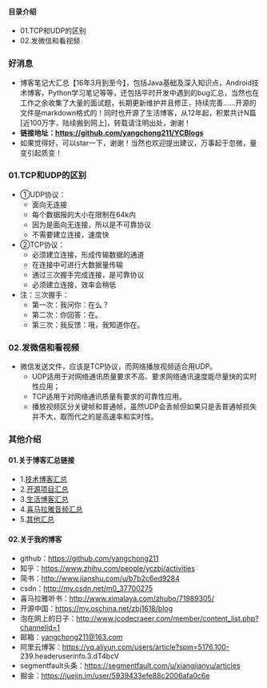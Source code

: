 #### 目录介绍
- 01.TCP和UDP的区别
- 02.发微信和看视频



### 好消息
- 博客笔记大汇总【16年3月到至今】，包括Java基础及深入知识点，Android技术博客，Python学习笔记等等，还包括平时开发中遇到的bug汇总，当然也在工作之余收集了大量的面试题，长期更新维护并且修正，持续完善……开源的文件是markdown格式的！同时也开源了生活博客，从12年起，积累共计N篇[近100万字，陆续搬到网上]，转载请注明出处，谢谢！
- **链接地址：https://github.com/yangchong211/YCBlogs**
- 如果觉得好，可以star一下，谢谢！当然也欢迎提出建议，万事起于忽微，量变引起质变！




### 01.TCP和UDP的区别
- ①UDP协议：
	* 面向无连接
	* 每个数据报的大小在限制在64k内
	* 因为是面向无连接，所以是不可靠协议
	* 不需要建立连接，速度快
- ②TCP协议：
	* 必须建立连接，形成传输数据的通道
	* 在连接中可进行大数据量传输
	* 通过三次握手完成连接，是可靠协议
	* 必须建立连接，效率会稍低
- 注：三次握手：
	* 第一次：我问你：在么？
	* 第二次：你回答：在。
	* 第三次：我反馈：哦，我知道你在。




### 02.发微信和看视频
- 微信发送文件，应该是TCP协议，而网络播放视频适合用UDP。
    - UDP适用于对网络通讯质量要求不高、要求网络通讯速度能尽量快的实时性应用；
    - TCP适用于对网络通讯质量有要求的可靠性应用。
    - 播放视频区分关键帧和普通帧，虽然UDP会丢帧但如果只是丢普通帧损失并不大，取而代之的是高速率和实时性。







### 其他介绍
#### 01.关于博客汇总链接
- 1.[技术博客汇总](https://www.jianshu.com/p/614cb839182c)
- 2.[开源项目汇总](https://blog.csdn.net/m0_37700275/article/details/80863574)
- 3.[生活博客汇总](https://blog.csdn.net/m0_37700275/article/details/79832978)
- 4.[喜马拉雅音频汇总](https://www.jianshu.com/p/f665de16d1eb)
- 5.[其他汇总](https://www.jianshu.com/p/53017c3fc75d)



#### 02.关于我的博客
- github：https://github.com/yangchong211
- 知乎：https://www.zhihu.com/people/yczbj/activities
- 简书：http://www.jianshu.com/u/b7b2c6ed9284
- csdn：http://my.csdn.net/m0_37700275
- 喜马拉雅听书：http://www.ximalaya.com/zhubo/71989305/
- 开源中国：https://my.oschina.net/zbj1618/blog
- 泡在网上的日子：http://www.jcodecraeer.com/member/content_list.php?channelid=1
- 邮箱：yangchong211@163.com
- 阿里云博客：https://yq.aliyun.com/users/article?spm=5176.100- 239.headeruserinfo.3.dT4bcV
- segmentfault头条：https://segmentfault.com/u/xiangjianyu/articles
- 掘金：https://juejin.im/user/5939433efe88c2006afa0c6e







